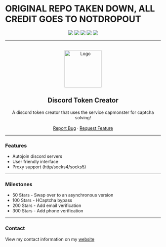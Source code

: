 # ORIGINAL REPO TAKEN DOWN, ALL CREDIT GOES TO NOTDROPOUT

<div id="top"></div>
<p align="center">
  <img src="https://img.shields.io/github/contributors/notdropout/Discord-Token-Creator.svg?style=for-the-badge"/>
  <img src="https://img.shields.io/github/forks/notdropout/Discord-Token-Creator.svg?style=for-the-badge"/>
  <img src="https://img.shields.io/github/stars/notdropout/Discord-Token-Creator.svg?style=for-the-badge"/>
  <img src="https://img.shields.io/github/issues/notdropout/Discord-Token-Creator.svg?style=for-the-badge"/>
  <img src="https://img.shields.io/github/license/notdropout/Discord-Token-Creator.svg?style=for-the-badge"/>
</p>
  
---------------------------------------
  
<br/>
<div align="center">
  <a href="https://github.com/notdropout/Discord-Token-Creator">
    <img src="https://i.imgur.com/9l4pHEN.png" alt="Logo" width="120" height="120">
  </a>
  
  <h2 align="center">Discord Token Creator</h3>

  <p align="center">
    A discord token creator that uses the service capmonster for captcha solving!
    <br />
    <br />
    <a href="https://github.com/notdropout/Discord-Token-Creator/issues">Report Bug</a>
    ·
    <a href="https://github.com/notdropout/Discord-Token-Creator/issues">Request Feature</a>
  </p>
</div>
  
---------------------------------------

### Features
* Autojoin discord servers
* User friendly interface
* Proxy support (http/socks4/socks5)

---------------------------------------

### Milestones
* 50 Stars - Swap over to an asynchronous version
* 100 Stars - HCaptcha bypass
* 200 Stars - Add email verification
* 300 Stars - Add phone verification 

---------------------------------------

### Contact
View my contact information on my [website](https://dropout.black/)

